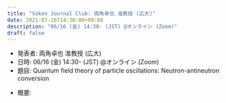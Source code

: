 ```yaml
---
title: "Soken Journal Club: 両角卓也 准教授 (広大)"
date: 2021-07-16T14:30:00+09:00
description: "06/16 (金) 14:30- (JST) @オンライン (Zoom)"
draft: false
---
```


- 発表者:
両角卓也 准教授 (広大)
- 日時:
06/16 (金) 14:30- (JST) @オンライン (Zoom)
- 題目:
Quantum field theory of particle oscillations: Neutron-antineutron conversion

<!--more-->

- 概要:

